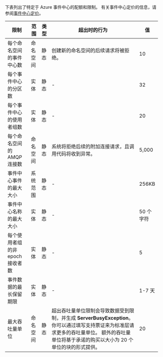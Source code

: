 下表列出了特定于 Azure 事件中心的配额和限制。 有关事件中心定价的信息，请参阅[事件中心定价](https://www.azure.cn/pricing/details/event-hubs/)。

| 限制 | 范围 | 类型 | 超出时的行为 | 值 |
| --- | --- | --- | --- | --- |
| 每个命名空间的事件中心数 |命名空间 |静态 |创建新的命名空间的后续请求将被拒绝。 |10 |
| 每个事件中心的分区数 |实体 |静态 |- |32 |
| 每个事件中心的使用者组数 |实体 |静态 |- |20 |
| 每个命名空间的 AMQP 连接数 |命名空间 |静态 |系统将拒绝后续的附加连接请求，且调用代码将收到异常。 |5,000 |
| 事件中心事件的最大大小|系统范围 |静态 |- |256KB |
| 事件中心名称的最大大小 |实体 |静态 |- |50 个字符 |
| 每个使用者组的非 epoch 接收者数 |实体 |静态 |- |5 |
| 事件数据的最长保留期限 |实体 |静态 |- |1-7 天 |
| 最大吞吐量单位 |命名空间 |静态 |超出吞吐量单位限制会导致数据受到限制，并生成 **ServerBusyException**。 你可以通过填写支持票证来为标准层请求更多的吞吐量单位。 额外的吞吐量单位将基于承诺的购买以大小为 20 个单位的块的形式提供。 |20 |